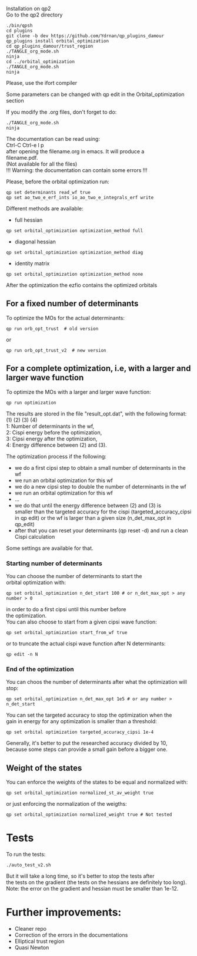 Installation on qp2   
Go to the qp2 directory 
``` 
./bin/qpsh  
cd plugins  
git clone -b dev https://github.com/Ydrnan/qp_plugins_damour  
qp_plugins install orbital_optimization  
cd qp_plugins_damour/trust_region
./TANGLE_org_mode.sh  
ninja
cd ../orbital_optimization  
./TANGLE_org_mode.sh  
ninja  
``` 
Please, use the ifort compiler  
  
Some parameters can be changed with qp edit in the Orbital_optimization section 
 
If you modify the .org files, don't forget to do:  
``` 
./TANGLE_org_mode.sh  
ninja  
```  

The documentation can be read using:  
Ctrl-C Ctrl-e l p  
after opening the filename.org in emacs. It will produce a  
filename.pdf.  
(Not available for all the files)  
!!! Warning: the documentation can contain some errors !!! 


Please, before the orbital optimization run:  
``` 
qp set determinants read_wf true  
qp set ao_two_e_erf_ints io_ao_two_e_integrals_erf write  
``` 

Different methods are available:  
- full hessian  
``` 
qp set orbital_optimization optimization_method full  
```  
- diagonal hessian  
``` 
qp set orbital_optimization optimization_method diag  
``` 
- identity matrix  
``` 
qp set orbital_optimization optimization_method none  
``` 

After the optimization the ezfio contains the optimized orbitals
 
## For a fixed number of determinants
To optimize the MOs for the actual determinants:  
``` 
qp run orb_opt_trust  # old version
``` 
or  
``` 
qp run orb_opt_trust_v2  # new version
``` 
 
## For a complete optimization, i.e, with a larger and larger wave function
To optimize the MOs with a larger and larger wave function:  
``` 
qp run optimization  
``` 

The results are stored in the file "result_opt.dat",
with the following format:  
(1) (2) (3) (4)  
1: Number of determinants in the wf,  
2: Cispi energy before the optimization,   
3: Cipsi energy after the optimization,  
4: Energy difference between (2) and (3).  
 
The optimization process if the following: 
- we do a first cipsi step to obtain a small number of determinants in the wf 
- we run an orbital optimization for this wf 
- we do a new cipsi step to double the number of determinants in the wf 
- we run an orbital optimization for this wf 
- ... 
- we do that until the energy difference between (2) and (3) is  
  smaller than the targeted accuracy for the cispi (targeted_accuracy_cipsi in qp edit) 
  or the wf is larger than a given size (n_det_max_opt in qp_edit) 
- after that you can reset your determinants (qp reset -d) and run a clean Cispi calculation  
  
Some settings are available for that.  
### Starting number of determinants
You can choose the number of determinants to start the  
orbital optimization with:
```
qp set orbital_optimization n_det_start 100 # or n_det_max_opt > any number > 0
```
in order to do a first cipsi until this number before  
the optimization.  
You can also choose to start from a given cipsi wave function:
```
qp set orbital_optimization start_from_wf true
```
or to truncate the actual cispi wave function after 
N determinants:
```
qp edit -n N 
```

### End of the optimization
You can choos the number of determinants after what the 
optimization will stop:
```
qp set orbital_optimization n_det_max_opt 1e5 # or any number > n_det_start 
```
You can set the targeted accuracy to stop the optimization when the   
gain in energy for any optimization is smaller than a threshold:
```
qp set orbital optimization targeted_accuracy_cipsi 1e-4
```
Generally, it's better to put the researched accuracy divided by 10,   
because some steps can provide a small gain before a bigger one.

## Weight of the states
You can enforce the weights of the states to be equal and normalized with:
```
qp set orbital_optimization normalized_st_av_weight true
```
or just enforcing the normalization of the weigths:
```
qp set orbital_optimization normalized_weight true # Not tested

```

# Tests
To run the tests:  
``` 
./auto_test_v2.sh  
``` 
 
But it will take a long time, so it's better to stop the tests after  
the tests on the gradient (the tests on the hessians are definitely too long).  
Note: the error on the gradient and hessian must be smaller than 1e-12.  

# Further improvements: 
- Cleaner repo 
- Correction of the errors in the documentations 
- Elliptical trust region 
- Quasi Newton 
 
